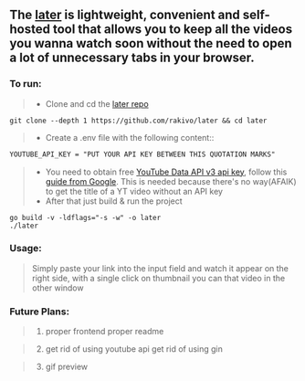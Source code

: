 ## The [later](https://github.com/rakivo/later) is lightweight, convenient and self-hosted tool that allows you to keep all the videos you wanna watch soon without the need to open a lot of unnecessary tabs in your browser.

### To run:
> - Clone and cd the [later repo](https://github.com/rakivo/later)
```shell
git clone --depth 1 https://github.com/rakivo/later && cd later
```
> - Create a .env file with the following content::
```txt
YOUTUBE_API_KEY = "PUT YOUR API KEY BETWEEN THIS QUOTATION MARKS"
```
> - You need to obtain free [YouTube Data API v3 api key](https://developers.google.com/youtube/v3), follow this [guide from Google](https://developers.google.com/youtube/v3/getting-started). This is needed because there's no way(AFAIK) to get the title of a YT video without an API key
> - After that just build & run the project
```shell
go build -v -ldflags="-s -w" -o later
./later
```

### Usage:
> Simply paste your link into the input field and watch it appear on the right side, with a single click on thumbnail you can that video in the other window

### Future Plans:
> 1. proper frontend
>    proper readme

> 2. get rid of using youtube api
>    get rid of using gin

> 3. gif preview

